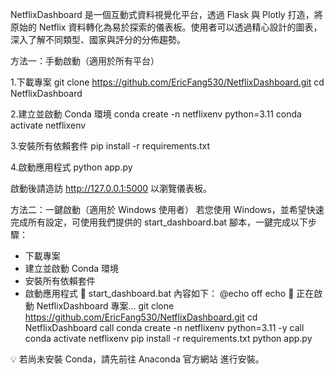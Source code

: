 NetflixDashboard 是一個互動式資料視覺化平台，透過 Flask 與 Plotly 打造，將原始的 Netflix 資料轉化為易於探索的儀表板。使用者可以透過精心設計的圖表，深入了解不同類型、國家與評分的分佈趨勢。

方法一：手動啟動（適用於所有平台）

1.下載專案
git clone https://github.com/EricFang530/NetflixDashboard.git
cd NetflixDashboard

2.建立並啟動 Conda 環境
conda create -n netflixenv python=3.11
conda activate netflixenv

3.安裝所有依賴套件
pip install -r requirements.txt

4.啟動應用程式
python app.py

啟動後請造訪 http://127.0.0.1:5000 以瀏覽儀表板。

方法二：一鍵啟動（適用於 Windows 使用者）
若您使用 Windows，並希望快速完成所有設定，可使用我們提供的 start_dashboard.bat 腳本，一鍵完成以下步驟：
- 下載專案
- 建立並啟動 Conda 環境
- 安裝所有依賴套件
- 啟動應用程式
📄 start_dashboard.bat 內容如下：
@echo off
echo 🚀 正在啟動 NetflixDashboard 專案...
git clone https://github.com/EricFang530/NetflixDashboard.git
cd NetflixDashboard
call conda create -n netflixenv python=3.11 -y
call conda activate netflixenv
pip install -r requirements.txt
python app.py


💡 若尚未安裝 Conda，請先前往 Anaconda 官方網站 進行安裝。


